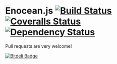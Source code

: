 # Enocean.js [![Build Status][travis-image]][travis-url] [![Coveralls Status][coveralls-image]][coveralls-url] [![Dependency Status][daviddm-url]][daviddm-image]

Pull requests are very welcome!

[![Bitdeli Badge](https://d2weczhvl823v0.cloudfront.net/iUtvikler/enocean.js/trend.png)](https://bitdeli.com/free "Bitdeli Badge")

[npm-url]: https://npmjs.org/package/enocean
[npm-image]: https://badge.fury.io/gh/iUtvikler%2FEnocean.js.png
[travis-url]: https://travis-ci.org/iUtvikler/Enocean.js
[travis-image]: https://travis-ci.org/iUtvikler/Enocean.js.png?branch=rewrite
[coveralls-url]: https://coveralls.io/r/iUtvikler/Enocean.js
[coveralls-image]: https://coveralls.io/repos/iUtvikler/Enocean.js/badge.png
[depstat-url]: https://david-dm.org/iUtvikler/Enocean.js
[depstat-image]: https://david-dm.org/iUtvikler/Enocean.js.png
[daviddm-url]: https://david-dm.org/iUtvikler/Enocean.js.png?theme=shields.io
[daviddm-image]: https://david-dm.org/iUtvikler/Enocean.js
